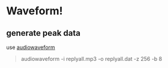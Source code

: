 # Waveform!

## generate peak data

use [audiowaveform](https://github.com/bbc/audiowaveform)

> audiowaveform -i replyall.mp3 -o replyall.dat -z 256 -b 8
